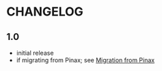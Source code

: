 CHANGELOG
=========

1.0
---

-   initial release
-   if migrating from Pinax; see [Migration from Pinax](migration.md)

